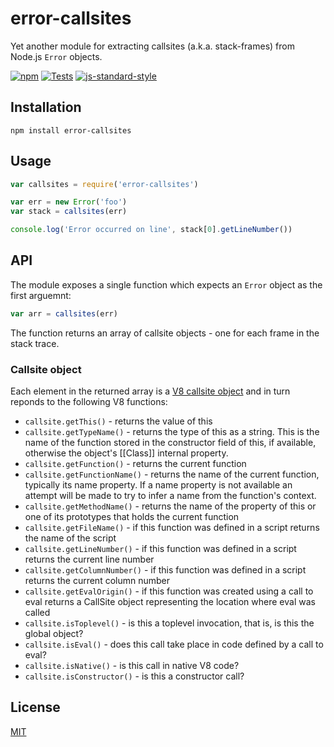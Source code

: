 # error-callsites

Yet another module for extracting callsites (a.k.a. stack-frames) from
Node.js `Error` objects.

[![npm](https://img.shields.io/npm/v/error-callsites.svg)](https://www.npmjs.com/package/error-callsites)
[![Tests](https://github.com/watson/error-callsites/workflows/Tests/badge.svg)](https://github.com/watson/error-callsites/actions)
[![js-standard-style](https://img.shields.io/badge/code%20style-standard-brightgreen.svg?style=flat)](https://github.com/feross/standard)

## Installation

```
npm install error-callsites
```

## Usage

```js
var callsites = require('error-callsites')

var err = new Error('foo')
var stack = callsites(err)

console.log('Error occurred on line', stack[0].getLineNumber())
```

## API

The module exposes a single function which expects an `Error` object as
the first arguemnt:

```js
var arr = callsites(err)
```

The function returns an array of callsite objects - one for each frame
in the stack trace.

### Callsite object

Each element in the returned array is a [V8 callsite
object](https://code.google.com/p/v8-wiki/wiki/JavaScriptStackTraceApi#Customizing_stack_traces)
and in turn reponds to the following V8 functions:

- `callsite.getThis()` - returns the value of this
- `callsite.getTypeName()` - returns the type of this as a string. This is the name of the function stored in the constructor field of this, if available, otherwise the object's [[Class]] internal property.
- `callsite.getFunction()` - returns the current function
- `callsite.getFunctionName()` - returns the name of the current function, typically its name property. If a name property is not available an attempt will be made to try to infer a name from the function's context.
- `callsite.getMethodName()` - returns the name of the property of this or one of its prototypes that holds the current function
- `callsite.getFileName()` - if this function was defined in a script returns the name of the script
- `callsite.getLineNumber()` - if this function was defined in a script returns the current line number
- `callsite.getColumnNumber()` - if this function was defined in a script returns the current column number
- `callsite.getEvalOrigin()` - if this function was created using a call to eval returns a CallSite object representing the location where eval was called
- `callsite.isToplevel()` - is this a toplevel invocation, that is, is this the global object?
- `callsite.isEval()` - does this call take place in code defined by a call to eval?
- `callsite.isNative()` - is this call in native V8 code?
- `callsite.isConstructor()` - is this a constructor call?

## License

[MIT](LICENSE)
